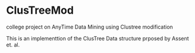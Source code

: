 # ClusTreeMod
college project on AnyTime Data Mining using Clustree modification


This is an implementtion of the ClusTree Data structure prposed by Assent et. al.
